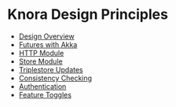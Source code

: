 <!---
Copyright © 2015-2019 the contributors (see Contributors.md).

This file is part of Knora.

Knora is free software: you can redistribute it and/or modify
it under the terms of the GNU Affero General Public License as published
by the Free Software Foundation, either version 3 of the License, or
(at your option) any later version.

Knora is distributed in the hope that it will be useful,
but WITHOUT ANY WARRANTY; without even the implied warranty of
MERCHANTABILITY or FITNESS FOR A PARTICULAR PURPOSE.  See the
GNU Affero General Public License for more details.

You should have received a copy of the GNU Affero General Public
License along with Knora.  If not, see <http://www.gnu.org/licenses/>.
-->

# Knora Design Principles

- [Design Overview](design-overview.md)
- [Futures with Akka](futures-with-akka.md)
- [HTTP Module](http-module.md)
- [Store Module](store-module.md)
- [Triplestore Updates](triplestore-updates.md)
- [Consistency Checking](consistency-checking.md)
- [Authentication](authentication.md)
- [Feature Toggles](feature-toggles.md)
